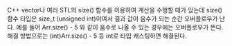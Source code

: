 C++
vector나 여러 STL의 size() 함수를 이용하여 계산을 수행할 때가 있는데 size() 함수 타입은 size_t (unsigned int)이여서 결과 값이 음수가 되는 순간 오버플로우가 난다.
예를 들어 Arr.size() - 5 와 같이 음수로 나올 수 있는 경우에는 오버플로우가 뜬다.
해결 방법으로는 (int)Arr.size() - 5 등 int로 타입 캐스팅하면 해결된다.